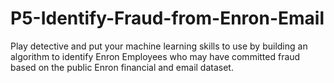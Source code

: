 # P5-Identify-Fraud-from-Enron-Email

Play detective and put your machine learning skills to use by building an algorithm to identify Enron Employees who may have committed fraud based on the public Enron financial and email dataset.
